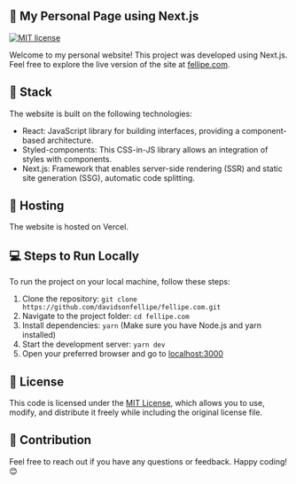 ## 🚀 My Personal Page using Next.js

[![MIT license](https://img.shields.io/github/license/mashape/apistatus.svg?style=flat)](https://davidsonfellipe.mit-license.org/)

Welcome to my personal website! This project was developed using Next.js. Feel free to explore the live version of the site at [fellipe.com](https://fellipe.com).

## 🧩 Stack

The website is built on the following technologies:

- React: JavaScript library for building interfaces, providing a component-based architecture.
- Styled-components: This CSS-in-JS library allows an integration of styles with components.
- Next.js: Framework that enables server-side rendering (SSR) and static site generation (SSG), automatic code splitting.

## 🛜 Hosting

The website is hosted on Vercel.

## 💻 Steps to Run Locally

To run the project on your local machine, follow these steps:

1. Clone the repository: `git clone https://github.com/davidsonfellipe/fellipe.com.git`
2. Navigate to the project folder: `cd fellipe.com`
3. Install dependencies: `yarn` (Make sure you have Node.js and yarn installed)
4. Start the development server: `yarn dev`
5. Open your preferred browser and go to [localhost:3000](http://localhost:3000)

## 📖 License

This code is licensed under the [MIT License](https://davidsonfellipe.mit-license.org), which allows you to use, modify, and distribute it freely while including the original license file.

## 🤝 Contribution

Feel free to reach out if you have any questions or feedback. Happy coding! 😊
